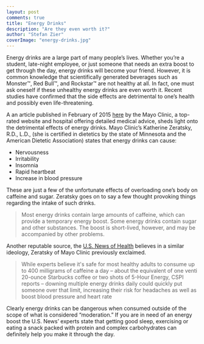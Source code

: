 ```yaml
---
layout: post
comments: true
title: "Energy Drinks"
description: "Are they even worth it?"
author: "Stefan Zier"
coverImage: "energy-drinks.jpg"
---
```


Energy drinks are a large part of many people’s lives. Whether you’re a student, late-night employee, or just someone that needs an extra boost to get through the day, energy drinks will become your friend. However, it is common knowledge that scientifically generated beverages such as Monster™, Red Bull™, and Rockstar™ are not healthy at all. In fact, one must ask oneself if these unhealthy energy drinks are even worth it. Recent studies have confirmed that the side effects are detrimental to one’s health and possibly even life-threatening.

A an article published in February of 2015 [here](http://www.mayoclinic.org/healthy-lifestyle/nutrition-and-healthy-eating/expert-answers/energy-drinks/faq-20058349) by the Mayo Clinic, a top-rated website and hospital offering detailed medical advice, sheds light onto the detrimental effects of energy drinks. Mayo Clinic’s Katherine Zeratsky, R.D., L.D.,  (she is certified in dietetics by the state of Minnesota and the American Dietetic Association) states that energy drinks can cause:

* Nervousness
* Irritability
* Insomnia
* Rapid heartbeat
* Increase in blood pressure

These are just a few of the unfortunate effects of overloading one’s body on caffeine and sugar. Zeratsky goes on to say a few thought provoking things regarding the intake of such drinks.

> Most energy drinks contain large amounts of caffeine, which can provide a temporary energy boost. Some energy drinks contain sugar and other substances. The boost is short-lived, however, and may be accompanied by other problems.

Another reputable source, the [U.S. News of Health](http://health.usnews.com/health-news/health-wellness/articles/2015/01/16/are-energy-drinks-really-that-bad) believes in a similar ideology, Zeratsky of Mayo Clinic previously exclaimed. 

> While experts believe it's safe for most healthy adults to consume up to 400 milligrams of caffeine a day – about the equivalent of one venti 20-ounce Starbucks coffee or two shots of 5-Hour Energy, CSPI reports – downing multiple energy drinks daily could quickly put someone over that limit, increasing their risk for headaches as well as boost blood pressure and heart rate

Clearly energy drinks can be dangerous when consumed outside of the scope of what is considered “moderation.” If you are in need of an energy boost the U.S. News’ experts state that getting good sleep, exercising or eating a snack packed with protein and complex carbohydrates can definitely help you make it through the day. 